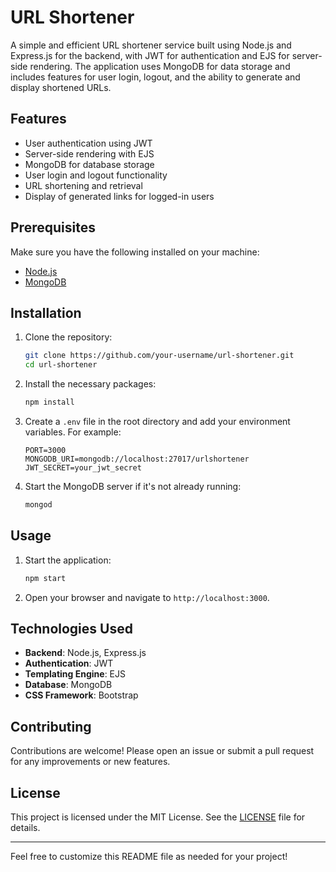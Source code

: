 
# URL Shortener

A simple and efficient URL shortener service built using Node.js and Express.js for the backend, with JWT for authentication and EJS for server-side rendering. The application uses MongoDB for data storage and includes features for user login, logout, and the ability to generate and display shortened URLs.

## Features

- User authentication using JWT
- Server-side rendering with EJS
- MongoDB for database storage
- User login and logout functionality
- URL shortening and retrieval
- Display of generated links for logged-in users

## Prerequisites

Make sure you have the following installed on your machine:

- [Node.js](https://nodejs.org/)
- [MongoDB](https://www.mongodb.com/)

## Installation

1. Clone the repository:

   ```bash
   git clone https://github.com/your-username/url-shortener.git
   cd url-shortener
   ```

2. Install the necessary packages:

   ```bash
   npm install
   ```

3. Create a `.env` file in the root directory and add your environment variables. For example:

   ```env
   PORT=3000
   MONGODB_URI=mongodb://localhost:27017/urlshortener
   JWT_SECRET=your_jwt_secret
   ```

4. Start the MongoDB server if it's not already running:

   ```bash
   mongod
   ```

## Usage

1. Start the application:

   ```bash
   npm start
   ```

2. Open your browser and navigate to `http://localhost:3000`.


## Technologies Used

- **Backend**: Node.js, Express.js
- **Authentication**: JWT
- **Templating Engine**: EJS
- **Database**: MongoDB
- **CSS Framework**: Bootstrap

## Contributing

Contributions are welcome! Please open an issue or submit a pull request for any improvements or new features.

## License

This project is licensed under the MIT License. See the [LICENSE](LICENSE) file for details.

---

Feel free to customize this README file as needed for your project!
